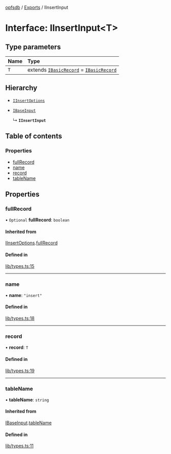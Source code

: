 [opfsdb](../README.md) / [Exports](../modules.md) / IInsertInput

# Interface: IInsertInput\<T\>

## Type parameters

| Name | Type |
| :------ | :------ |
| `T` | extends [`IBasicRecord`](../modules.md#ibasicrecord) = [`IBasicRecord`](../modules.md#ibasicrecord) |

## Hierarchy

- [`IInsertOptions`](IInsertOptions.md)

- [`IBaseInput`](IBaseInput.md)

  ↳ **`IInsertInput`**

## Table of contents

### Properties

- [fullRecord](IInsertInput.md#fullrecord)
- [name](IInsertInput.md#name)
- [record](IInsertInput.md#record)
- [tableName](IInsertInput.md#tablename)

## Properties

### fullRecord

• `Optional` **fullRecord**: `boolean`

#### Inherited from

[IInsertOptions](IInsertOptions.md).[fullRecord](IInsertOptions.md#fullrecord)

#### Defined in

[lib/types.ts:15](https://github.com/sliterok/opfsdb/blob/96fe35f/lib/types.ts#L15)

___

### name

• **name**: ``"insert"``

#### Defined in

[lib/types.ts:18](https://github.com/sliterok/opfsdb/blob/96fe35f/lib/types.ts#L18)

___

### record

• **record**: `T`

#### Defined in

[lib/types.ts:19](https://github.com/sliterok/opfsdb/blob/96fe35f/lib/types.ts#L19)

___

### tableName

• **tableName**: `string`

#### Inherited from

[IBaseInput](IBaseInput.md).[tableName](IBaseInput.md#tablename)

#### Defined in

[lib/types.ts:11](https://github.com/sliterok/opfsdb/blob/96fe35f/lib/types.ts#L11)
